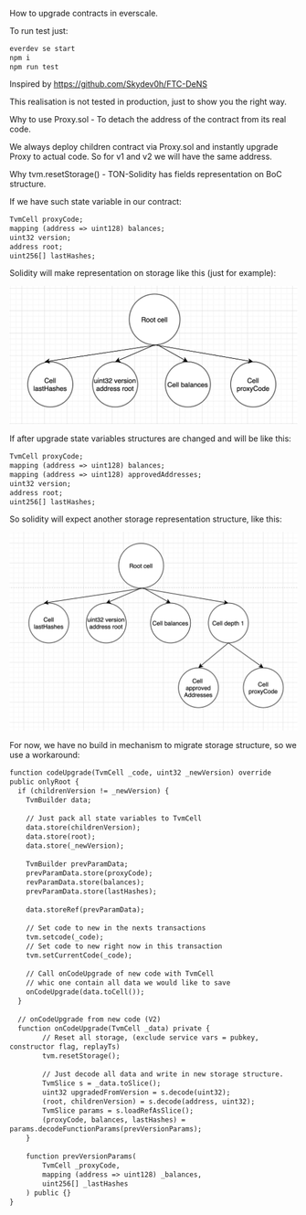 How to upgrade contracts in everscale.

To run test just:
```
everdev se start 
npm i
npm run test
```

Inspired by https://github.com/Skydev0h/FTC-DeNS

This realisation is not tested in production, just to show you the right way.

Why to use Proxy.sol - To detach the address of the contract from its real code.

We always deploy children contract via Proxy.sol and instantly upgrade Proxy to actual code.
So for v1 and v2 we will have the same address.

Why tvm.resetStorage() - TON-Solidity has fields representation on BoC structure.

If we have such state variable in our contract:

```
TvmCell proxyCode;
mapping (address => uint128) balances;
uint32 version;
address root;
uint256[] lastHashes;
```

Solidity will make representation on storage like this (just for example):

![storage_before.png](https://github.com/mnill/everscale-contract-upgrade-example/blob/master/images/storage_before.png?raw=true)

If after upgrade state variables structures are changed and will be like this:

```
TvmCell proxyCode;
mapping (address => uint128) balances;
mapping (address => uint128) approvedAddresses;
uint32 version;
address root;
uint256[] lastHashes;
```

So solidity will expect another storage representation structure, like this:

![storage_before.png](https://github.com/mnill/everscale-contract-upgrade-example/blob/master/images/storage_after.png?raw=true)

For now, we have no build in mechanism to migrate storage structure, 
so we use a workaround:

```
function codeUpgrade(TvmCell _code, uint32 _newVersion) override public onlyRoot {
  if (childrenVersion != _newVersion) {
    TvmBuilder data;

    // Just pack all state variables to TvmCell
    data.store(childrenVersion); 
    data.store(root);
    data.store(_newVersion);

    TvmBuilder prevParamData;
    prevParamData.store(proxyCode);
    revParamData.store(balances);
    prevParamData.store(lastHashes);

    data.storeRef(prevParamData);

    // Set code to new in the nexts transactions
    tvm.setcode(_code);
    // Set code to new right now in this transaction
    tvm.setCurrentCode(_code);

    // Call onCodeUpgrade of new code with TvmCell 
    // whic one contain all data we would like to save
    onCodeUpgrade(data.toCell());
  }
  
  // onCodeUpgrade from new code (V2)
  function onCodeUpgrade(TvmCell _data) private {
        // Reset all storage, (exclude service vars = pubkey, constructor flag, replayTs)
        tvm.resetStorage();
        
        // Just decode all data and write in new storage structure.
        TvmSlice s = _data.toSlice();
        uint32 upgradedFromVersion = s.decode(uint32);
        (root, childrenVersion) = s.decode(address, uint32);
        TvmSlice params = s.loadRefAsSlice();
        (proxyCode, balances, lastHashes) = params.decodeFunctionParams(prevVersionParams);
    }
    
    function prevVersionParams(
        TvmCell _proxyCode,
        mapping (address => uint128) _balances,
        uint256[] _lastHashes
    ) public {}
}
```
